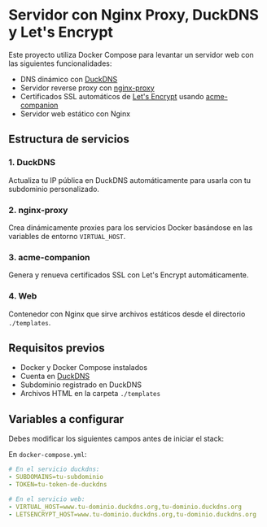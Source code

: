 # Servidor con Nginx Proxy, DuckDNS y Let's Encrypt

Este proyecto utiliza Docker Compose para levantar un servidor web con las siguientes funcionalidades:

- DNS dinámico con [DuckDNS](https://www.duckdns.org/)
- Servidor reverse proxy con [nginx-proxy](https://github.com/nginx-proxy/nginx-proxy)
- Certificados SSL automáticos de [Let's Encrypt](https://letsencrypt.org/) usando [acme-companion](https://github.com/nginx-proxy/acme-companion)
- Servidor web estático con Nginx

## Estructura de servicios

### 1. DuckDNS
Actualiza tu IP pública en DuckDNS automáticamente para usarla con tu subdominio personalizado.

### 2. nginx-proxy
Crea dinámicamente proxies para los servicios Docker basándose en las variables de entorno `VIRTUAL_HOST`.

### 3. acme-companion
Genera y renueva certificados SSL con Let's Encrypt automáticamente.

### 4. Web
Contenedor con Nginx que sirve archivos estáticos desde el directorio `./templates`.

## Requisitos previos

- Docker y Docker Compose instalados
- Cuenta en [DuckDNS](https://www.duckdns.org/)
- Subdominio registrado en DuckDNS
- Archivos HTML en la carpeta `./templates`

## Variables a configurar

Debes modificar los siguientes campos antes de iniciar el stack:

En `docker-compose.yml`:

```yaml
# En el servicio duckdns:
- SUBDOMAINS=tu-subdominio
- TOKEN=tu-token-de-duckdns

# En el servicio web:
- VIRTUAL_HOST=www.tu-dominio.duckdns.org,tu-dominio.duckdns.org
- LETSENCRYPT_HOST=www.tu-dominio.duckdns.org,tu-dominio.duckdns.org
